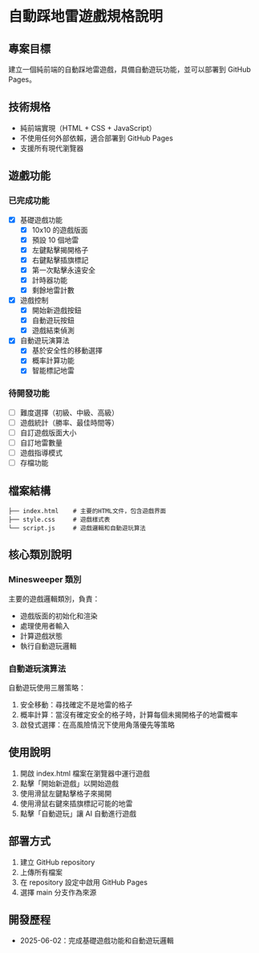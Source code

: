 # 自動踩地雷遊戲規格說明

## 專案目標
建立一個純前端的自動踩地雷遊戲，具備自動遊玩功能，並可以部署到 GitHub Pages。

## 技術規格
- 純前端實現（HTML + CSS + JavaScript）
- 不使用任何外部依賴，適合部署到 GitHub Pages
- 支援所有現代瀏覽器

## 遊戲功能

### 已完成功能
- [x] 基礎遊戲功能
  - [x] 10x10 的遊戲版面
  - [x] 預設 10 個地雷
  - [x] 左鍵點擊揭開格子
  - [x] 右鍵點擊插旗標記
  - [x] 第一次點擊永遠安全
  - [x] 計時器功能
  - [x] 剩餘地雷計數

- [x] 遊戲控制
  - [x] 開始新遊戲按鈕
  - [x] 自動遊玩按鈕
  - [x] 遊戲結束偵測

- [x] 自動遊玩演算法
  - [x] 基於安全性的移動選擇
  - [x] 概率計算功能
  - [x] 智能標記地雷

### 待開發功能
- [ ] 難度選擇（初級、中級、高級）
- [ ] 遊戲統計（勝率、最佳時間等）
- [ ] 自訂遊戲版面大小
- [ ] 自訂地雷數量
- [ ] 遊戲指導模式
- [ ] 存檔功能

## 檔案結構
```
├── index.html    # 主要的HTML文件，包含遊戲界面
├── style.css     # 遊戲樣式表
└── script.js     # 遊戲邏輯和自動遊玩算法
```

## 核心類別說明

### Minesweeper 類別
主要的遊戲邏輯類別，負責：
- 遊戲版面的初始化和渲染
- 處理使用者輸入
- 計算遊戲狀態
- 執行自動遊玩邏輯

### 自動遊玩演算法
自動遊玩使用三層策略：
1. 安全移動：尋找確定不是地雷的格子
2. 概率計算：當沒有確定安全的格子時，計算每個未揭開格子的地雷概率
3. 啟發式選擇：在高風險情況下使用角落優先等策略

## 使用說明
1. 開啟 index.html 檔案在瀏覽器中運行遊戲
2. 點擊「開始新遊戲」以開始遊戲
3. 使用滑鼠左鍵點擊格子來揭開
4. 使用滑鼠右鍵來插旗標記可能的地雷
5. 點擊「自動遊玩」讓 AI 自動進行遊戲

## 部署方式
1. 建立 GitHub repository
2. 上傳所有檔案
3. 在 repository 設定中啟用 GitHub Pages
4. 選擇 main 分支作為來源

## 開發歷程
- 2025-06-02：完成基礎遊戲功能和自動遊玩邏輯
